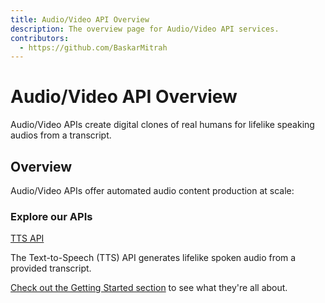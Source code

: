 ```yaml
---
title: Audio/Video API Overview
description: The overview page for Audio/Video API services.
contributors:
  - https://github.com/BaskarMitrah
---
```


<Hero slots="heading, text" background="rgb(233, 80, 80)"/>

# Audio/Video API Overview

Audio/Video APIs create digital clones of real humans for lifelike speaking audios from a transcript.

## Overview

Audio/Video APIs offer automated audio content production at scale:

<DiscoverBlock slots="heading, link, text"/>

### Explore our APIs

[TTS API](guides/)

The Text-to-Speech (TTS) API generates lifelike spoken audio from a provided transcript.

[Check out the Getting Started section](/getting_started/) to see what they're all about.
